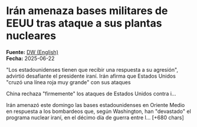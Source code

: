 # Irán amenaza bases militares de EEUU tras ataque a sus plantas nucleares

**Fuente:** [DW (English)](https://www.dw.com/es/ir%C3%A1n-amenaza-bases-militares-de-eeuu-tras-ataque-a-sus-plantas-nucleares/live-72940091)  
**Fecha:** 2025-06-22

"Los estadounidenses tienen que recibir una respuesta a su agresión", advirtió desafiante el presidente iraní. Irán afirma que Estados Unidos "cruzó una línea roja muy grande" con sus ataques


China rechaza "firmemente" los ataques de Estados Unidos contra i…

Irán amenazó este domingo las bases estadounidenses en Oriente Medio en respuesta a los bombardeos que, según Washington, han "devastado" el programa nuclear iraní, en el décimo día de guerra entre l… [+680 chars]
